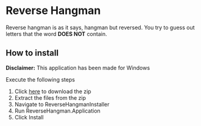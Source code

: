# Reverse Hangman
Reverse hangman is as it says, hangman but reversed. You try to guess out letters that the word **DOES NOT** contain.



## How to install
**Disclaimer:** This application has been made for Windows

Execute the following steps
1. Click [here](https://www.google.com "ReverseHangmanDownload") to download the zip
2. Extract the files from the zip
3. Navigate to ReverseHangmanInstaller
4. Run ReverseHangman.Application
5. Click Install
